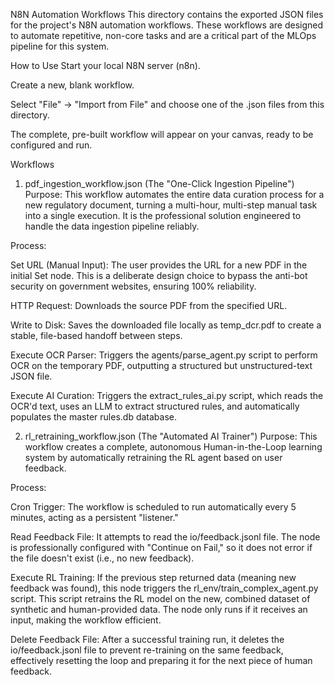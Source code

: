 N8N Automation Workflows
This directory contains the exported JSON files for the project's N8N automation workflows. These workflows are designed to automate repetitive, non-core tasks and are a critical part of the MLOps pipeline for this system.

How to Use
Start your local N8N server (n8n).

Create a new, blank workflow.

Select "File" -> "Import from File" and choose one of the .json files from this directory.

The complete, pre-built workflow will appear on your canvas, ready to be configured and run.

Workflows
1. pdf_ingestion_workflow.json (The "One-Click Ingestion Pipeline")
Purpose: This workflow automates the entire data curation process for a new regulatory document, turning a multi-hour, multi-step manual task into a single execution. It is the professional solution engineered to handle the data ingestion pipeline reliably.

Process:

Set URL (Manual Input): The user provides the URL for a new PDF in the initial Set node. This is a deliberate design choice to bypass the anti-bot security on government websites, ensuring 100% reliability.

HTTP Request: Downloads the source PDF from the specified URL.

Write to Disk: Saves the downloaded file locally as temp_dcr.pdf to create a stable, file-based handoff between steps.

Execute OCR Parser: Triggers the agents/parse_agent.py script to perform OCR on the temporary PDF, outputting a structured but unstructured-text JSON file.

Execute AI Curation: Triggers the extract_rules_ai.py script, which reads the OCR'd text, uses an LLM to extract structured rules, and automatically populates the master rules.db database.

2. rl_retraining_workflow.json (The "Automated AI Trainer")
Purpose: This workflow creates a complete, autonomous Human-in-the-Loop learning system by automatically retraining the RL agent based on user feedback.

Process:

Cron Trigger: The workflow is scheduled to run automatically every 5 minutes, acting as a persistent "listener."

Read Feedback File: It attempts to read the io/feedback.jsonl file. The node is professionally configured with "Continue on Fail," so it does not error if the file doesn't exist (i.e., no new feedback).

Execute RL Training: If the previous step returned data (meaning new feedback was found), this node triggers the rl_env/train_complex_agent.py script. This script retrains the RL model on the new, combined dataset of synthetic and human-provided data. The node only runs if it receives an input, making the workflow efficient.

Delete Feedback File: After a successful training run, it deletes the io/feedback.jsonl file to prevent re-training on the same feedback, effectively resetting the loop and preparing it for the next piece of human feedback.